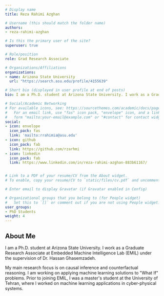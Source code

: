 ```yaml
---
# Display name
title: Reza Rahimi Azghan

# Username (this should match the folder name)
authors:
- reza-rahimi-azghan

# Is this the primary user of the site?
superuser: true

# Role/position
role: Grad Research Associate

# Organizations/Affiliations
organizations:
- name: Arizona State University
  url: "https://search.asu.edu/profile/4155639"

# Short bio (displayed in user profile at end of posts)
bio: I am a Ph.D. student at Arizona State University. I work as a Graduate Research Associate at Embedded Machine Intelligence Lab (EMIL) under the supervision of Dr. Hassan Ghasemzadeh.

# Social/Academic Networking
# For available icons, see: https://sourcethemes.com/academic/docs/page-builder/#icons
#   For an email link, use "fas" icon pack, "envelope" icon, and a link in the
#   form "mailto:your-email@example.com" or "#contact" for contact widget.
social:
- icon: envelope
  icon_pack: fas
  link: 'mailto:rrahimia@asu.edu'
- icon: github
  icon_pack: fab
  link: https://github.com/rzarhmi
- icon: linkedin
  icon_pack: fab
  link: https://www.linkedin.com/in/reza-rahimi-azghan-883b61167/


# Link to a PDF of your resume/CV from the About widget.
# To enable, copy your resume/CV to `static/files/cv.pdf` and uncomment the lines below.

# Enter email to display Gravatar (if Gravatar enabled in Config)

# Organizational groups that you belong to (for People widget)
#   Set this to `[]` or comment out if you are not using People widget.
user_groups:
- PhD Students
weight: 4
---
```

## About Me
I am a Ph.D. student at Arizona State University. I work as a Graduate Research Associate at Embedded Machine Intelligence Lab (EMIL) under the supervision of Dr. Hassan Ghasemzadeh.

My main research focus is on causal inference and counterfactual reasoning. I am working on applying machine learning solutions to "What If" problems. Prior to joining EMIL, I was a master's student at the University of Tehran, where I worked on machine learning applications in cyber-physical systems.
